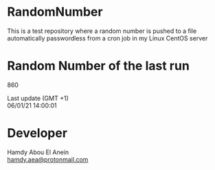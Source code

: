 # RandomNumber    
This is a test repository where a random number is pushed to a file automatically passwordless from a cron job in my Linux CentOS server    
# Random Number of the last run   
860
      
Last update (GMT +1)    
06/01/21 14:00:01
# Developer    
Hamdy Abou El Anein   
hamdy.aea@protonmail.com

